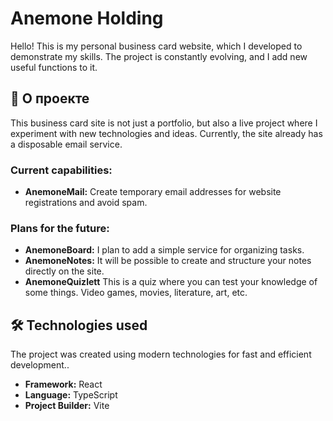 # Anemone Holding

Hello! This is my personal business card website, which I developed to demonstrate my skills. The project is constantly evolving, and I add new useful functions to it.

## 🚀 О проекте

This business card site is not just a portfolio, but also a live project where I experiment with new technologies and ideas. Currently, the site already has a disposable email service.

### **Current capabilities:**
* **AnemoneMail:** Create temporary email addresses for website registrations and avoid spam.

### **Plans for the future:**
* **AnemoneBoard:** I plan to add a simple service for organizing tasks.
* **AnemoneNotes:** It will be possible to create and structure your notes directly on the site.
* **AnemoneQuizlett** This is a quiz where you can test your knowledge of some things. Video games, movies, literature, art, etc.

## 🛠️ Technologies used

The project was created using modern technologies for fast and efficient development..

* **Framework:** React
* **Language:** TypeScript
* **Project Builder:** Vite
